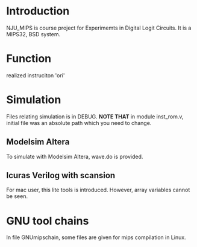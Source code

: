 # Introduction
NJU_MIPS is course project for Experimemts in Digital Logit Circuits. It is a MIPS32, BSD system.

# Function
realized instruciton 'ori'

# Simulation
Files relating simulation is in DEBUG. **NOTE THAT** in module inst\_rom.v, initial file was an absolute path which you need to change.
## Modelsim Altera
  To simulate with Modelsim Altera, wave.do is provided.
## Icuras Verilog with scansion
  For mac user, this lite tools is introduced. However, array variables cannot be seen.

# GNU tool chains
In file GNUmipschain, some files are given for mips compilation in Linux.
